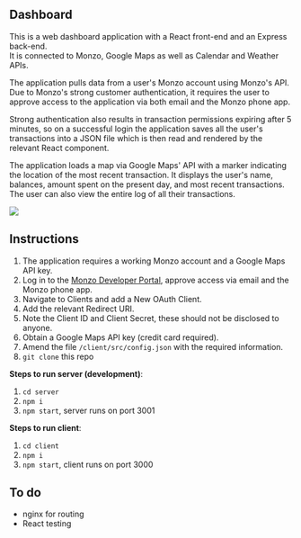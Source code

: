 ## Dashboard
This is a web dashboard application with a React front-end and an Express back-end.  
It is connected to Monzo, Google Maps as well as Calendar and Weather APIs.  

The application pulls data from a user's Monzo account using Monzo's API. Due to Monzo's strong customer authentication, it requires the user to approve access to the application via both email and the Monzo phone app.  

Strong authentication also results in transaction permissions expiring after 5 minutes, so on a successful login the application saves all the user's transactions into a JSON file which is then read and rendered by the relevant React component.  

The application loads a map via Google Maps' API with a marker indicating the location of the most recent transaction. It displays the user's name, balances, amount spent on the present day, and most recent transactions. The user can also view the entire log of all their transactions.   

![](dashboard.gif)

## Instructions
1. The application requires a working Monzo account and a Google Maps API key.
2. Log in to the [Monzo Developer Portal](https://developers.monzo.com/api), approve access via email and the Monzo phone app.
3. Navigate to Clients and add a New OAuth Client.
4. Add the relevant Redirect URI.
5. Note the Client ID and Client Secret, these should not be disclosed to anyone.
6. Obtain a Google Maps API key (credit card required).
6. Amend the file `/client/src/config.json` with the required information.
7. `git clone` this repo

**Steps to run server (development)**:
1. `cd server`
2. `npm i`
3. `npm start`, server runs on port 3001

**Steps to run client**:
1. `cd client`
2. `npm i`
3. `npm start`, client runs on port 3000

## To do
- nginx for routing
- React testing
